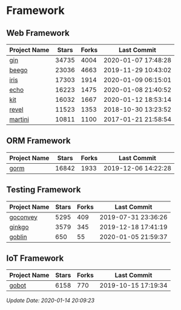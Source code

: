 # Framework

## Web Framework

| Project Name | Stars | Forks | Last Commit |
| ------------ | ----- | ----- | ----------- |
| [gin](https://github.com/gin-gonic/gin) | 34735 | 4004 | 2020-01-07 17:48:28 |
| [beego](https://github.com/astaxie/beego) | 23036 | 4663 | 2019-11-29 10:43:02 |
| [iris](https://github.com/kataras/iris) | 17303 | 1914 | 2020-01-09 06:15:01 |
| [echo](https://github.com/labstack/echo) | 16223 | 1475 | 2020-01-08 21:40:52 |
| [kit](https://github.com/go-kit/kit) | 16032 | 1667 | 2020-01-12 18:53:14 |
| [revel](https://github.com/revel/revel) | 11523 | 1353 | 2018-10-30 13:23:52 |
| [martini](https://github.com/go-martini/martini) | 10811 | 1100 | 2017-01-21 21:58:54 |

## ORM Framework

| Project Name | Stars | Forks | Last Commit |
| ------------ | ----- | ----- | ----------- |
| [gorm](https://github.com/jinzhu/gorm) | 16842 | 1933 | 2019-12-06 14:22:28 |

## Testing Framework

| Project Name | Stars | Forks | Last Commit |
| ------------ | ----- | ----- | ----------- |
| [goconvey](https://github.com/smartystreets/goconvey) | 5295 | 409 | 2019-07-31 23:36:26 |
| [ginkgo](https://github.com/onsi/ginkgo) | 3579 | 345 | 2019-12-18 17:41:19 |
| [goblin](https://github.com/franela/goblin) | 650 | 55 | 2020-01-05 21:59:37 |

## IoT Framework

| Project Name | Stars | Forks | Last Commit |
| ------------ | ----- | ----- | ----------- |
| [gobot](https://github.com/hybridgroup/gobot) | 6158 | 770 | 2019-10-15 17:19:34 |

*Update Date: 2020-01-14 20:09:23*